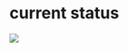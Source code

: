 <!--
id: 1104332338
link: http://tumblr.atmos.org/post/1104332338/current-status
slug: current-status
date: Sat Sep 11 2010 12:39:01 GMT-0700 (PDT)
publish: 2010-09-011
tags: 
title: current status 
-->


current status 
===============

![](http://25.media.tumblr.com/tumblr_l8ll92iLow1qz4sngo1_400.jpg)

